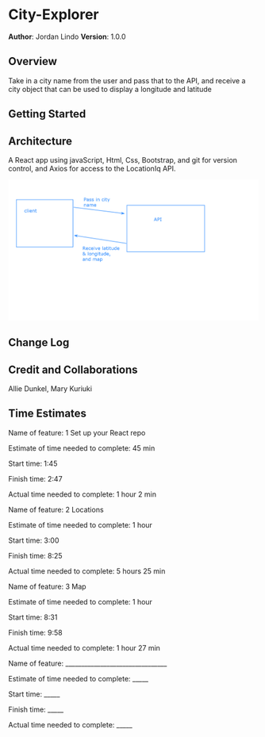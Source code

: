 # City-Explorer

**Author**: Jordan Lindo
**Version**: 1.0.0 

## Overview

Take in a city name from the user and pass that to the API, and receive a city object that can be used to display a longitude and latitude 

## Getting Started

## Architecture

A React app using javaScript, Html, Css, Bootstrap, and git for version control, and Axios for access to the LocationIq API.

<img src="./public/images/Whiteboard.png" />  

## Change Log

## Credit and Collaborations 

Allie Dunkel, Mary Kuriuki

## Time Estimates

Name of feature: 1 Set up your React repo

Estimate of time needed to complete: 45 min

Start time: 1:45

Finish time: 2:47

Actual time needed to complete: 1 hour 2 min

Name of feature: 2 Locations

Estimate of time needed to complete: 1 hour

Start time: 3:00

Finish time: 8:25

Actual time needed to complete: 5 hours 25 min

Name of feature: 3 Map

Estimate of time needed to complete: 1 hour

Start time: 8:31

Finish time: 9:58

Actual time needed to complete: 1 hour 27 min

Name of feature: ________________________________

Estimate of time needed to complete: _____

Start time: _____

Finish time: _____

Actual time needed to complete: _____
